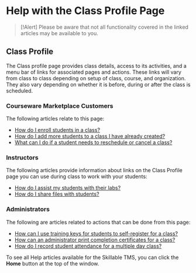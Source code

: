 # Help with the Class Profile Page

> [!Alert] Please be aware that not all functionality covered in the linked articles may be available to you.

## Class Profile
The Class profile page provides class details, access to its activities, and a menu bar of links for associated pages and actions. These links will vary from class to class depending on setup of class, course, and organization. They also vary depending on whether it is before, during or after the class is scheduled.

### Courseware Marketplace Customers

The following articles relate to this page:

- [How do I enroll students in a class?](../arvato-marketplace/fulfilling-marketplace-order/enroll-students-in-class.md)
- [How do I add more students to a class I have already created?](../arvato-marketplace/fulfilling-marketplace-order/add-more-students-to-class.md)
- [What can I do if a student needs to reschedule or cancel a class?](../arvato-marketplace/faq-for-arvato-marketplace/reschedule-cancel-student.md)

### Instructors

The following articles provide information about links on the Class Profile page you can use during class to work with your students:

- [How do I assist my students with their labs?](../instructors/student-labs/assist-students.md)
- [How do I share files with students?](../instructors/student-labs/share-files-with-students.md)


### Administrators

The following are articles related to actions that can be done from this page:

- [How can I use training keys for students to self-register for a class?](../tms/tms-administrators/classes/training-keys/class-training-keys.md)
- [How can an administrator print completion certificates for a class?](../tms-administrators/classes/schedule/print-completion-certificates-for-class-by-admin.md)
- [How do I record student attendance for a multiple day class?](../tms-administrators/classes/enrollments-roster/record-student-attendance-for-multiple-day-class.md)


To see all Help articles available for the Skillable TMS, you can click the **Home** button at the top of the window.
